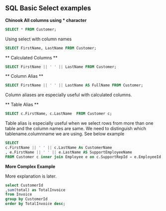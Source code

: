 ## SQL Basic Select examples


**Chinook All columns using * character** 

```sql
SELECT * FROM Customer;
```

Using select with column names




```sql
SELECT FirstName, LastName FROM Customer;   
```

** Calculated Columns **

```sql
SELECT FirstName || ' ' || LastName FROM Customer;
```


** Column Alias **


```sql
SELECT FirstName || ' ' || LastName AS FullName FROM Customer;
```

Column aliases are especially useful with calculated columns.


** Table Alias **


```sql
SELECT c.FirstName, c.LastName  FROM Customer c;
```

Table alias is especially useful when we select rows from more than one table and the column names are same.
We need to distinguish which tablename.columnname we are using.
See below example

```sql
SELECT 
c.FirstName || ' ' || c.LastName As CustomerName
, e.FirstName || ' ' || e.LastName AS SupportEmployeeName 
FROM Customer c inner join Employee e on c.SupportRepId = e.EmployeeId 
```




**More Complex Example**

More explanation is later.

```sql
select CustomerId
,sum(total) as TotalInvoice 
from Invoice 
group by CustomerId
order by TotalInvoice desc;
```







